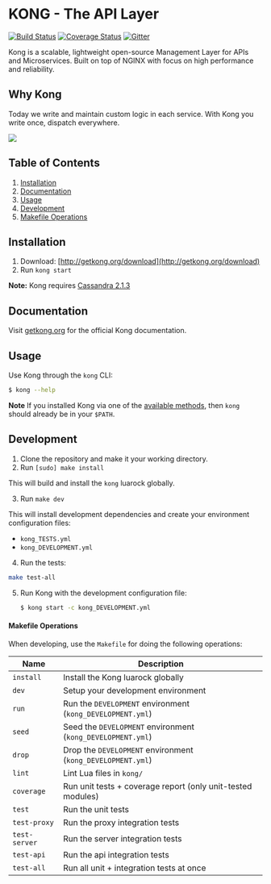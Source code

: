 # KONG - The API Layer

[![Build Status][travis-badge]][travis-url]
[![Coverage Status][coveralls-badge]][coveralls-url]
[![Gitter][gitter-badge]][gitter-url]

Kong is a scalable, lightweight open-source Management Layer for APIs and Microservices. Built on top of NGINX with focus on high performance and reliability. 

## Why Kong

Today we write and maintain custom logic in each service. With Kong you write once, dispatch everywhere.


![](http://f.cl.ly/items/2r1n0i010g1G3i1S393N/Screen%20Shot%202015-04-17%20at%2012.48.12%20PM.png)



## Table of Contents

1. [Installation](#installation)
2. [Documentation](#documentation)
3. [Usage](#usage)
4. [Development](#development)
  1. [Makefile Operations](#makefile-operations)

## Installation

1. Download: [http://getkong.org/download](http://getkong.org/download)
2. Run `kong start`

**Note:** Kong requires [Cassandra 2.1.3](http://archive.apache.org/dist/cassandra/2.1.3/)

## Documentation

Visit [getkong.org](http://getkong.org/docs/) for the official Kong documentation.

## Usage

Use Kong through the `kong` CLI:

```bash
$ kong --help
```

**Note** If you installed Kong via one of the [available methods](http://getkong.org/download/), then `kong` should already be in your `$PATH`.

## Development

1. Clone the repository and make it your working directory.
2. Run `[sudo] make install`
  
  This will build and install the `kong` luarock globally.

3. Run `make dev`
   
  This will install development dependencies and create your environment configuration files:

  - `kong_TESTS.yml`
  - `kong_DEVELOPMENT.yml`

4. Run the tests:
  
  ```bash
  make test-all
  ```
  
5. Run Kong with the development configuration file:
   
   ```bash
   $ kong start -c kong_DEVELOPMENT.yml
   ```

#### Makefile Operations

When developing, use the `Makefile` for doing the following operations:

| Name          | Description                                                                                         |
| ------------- | --------------------------------------------------------------------------------------------------- |
| `install`     | Install the Kong luarock globally                                                                   |
| `dev`         | Setup your development environment                                                                  |
| `run`         | Run the `DEVELOPMENT` environment (`kong_DEVELOPMENT.yml`)                                          |
| `seed`        | Seed the `DEVELOPMENT` environment (`kong_DEVELOPMENT.yml`)                                         |
| `drop`        | Drop the `DEVELOPMENT` environment (`kong_DEVELOPMENT.yml`)                                         |
| `lint`        | Lint Lua files in `kong/`                                                                            |
| `coverage`    | Run unit tests + coverage report (only unit-tested modules)                                         |
| `test`        | Run the unit tests                                                                                  |
| `test-proxy`  | Run the proxy integration tests                                                                     |
| `test-server` | Run the server integration tests                                                                    |
| `test-api`    | Run the api integration tests                                                                       |
| `test-all`    | Run all unit + integration tests at once                                                            |

[travis-url]: https://travis-ci.org/Mashape/kong
[travis-badge]: https://img.shields.io/travis/Mashape/kong.svg?style=flat
[coveralls-url]: https://coveralls.io/r/Mashape/kong?branch=master
[coveralls-badge]: https://coveralls.io/repos/Mashape/kong/badge.svg?branch=master
[gitter-url]: https://gitter.im/Mashape/kong?utm_source=badge&utm_medium=badge&utm_campaign=pr-badge&utm_content=badge
[gitter-badge]: https://badges.gitter.im/Join%20Chat.svg
